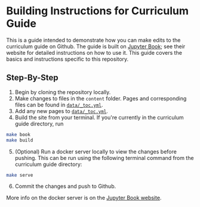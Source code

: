 # Building Instructions for Curriculum Guide

This is a guide intended to demonstrate how you can make edits to the curriculum guide on Github. The guide is built on [Jupyter Book](https://jupyter.org/jupyter-book/intro.html); see their website for detailed instructions on how to use it. This guide covers the basics and instructions specific to this repository.

## Step-By-Step

1. Begin by cloning the repository locally.
2. Make changes to files in the `content` folder. Pages and corresponding files can be found in [`data/_toc.yml`](data/_toc.yml). 
3. Add any new pages to [`data/_toc.yml`](data/_toc.yml).
4. Build the site from your terminal. If you're currently in the curriculum guide directory, run

```bash
make book
make build
```

5. \(Optional\) Run a docker server locally to view the changes before pushing. This can be run using the following terminal command from the curriculum guide directory:

```bash
make serve
```

6. Commit the changes and push to Github.

More info on the docker server is on the [Jupyter Book website](https://jupyter.org/jupyter-book/guide/03_build.html#building-your-site-locally-with-containers-docker).
